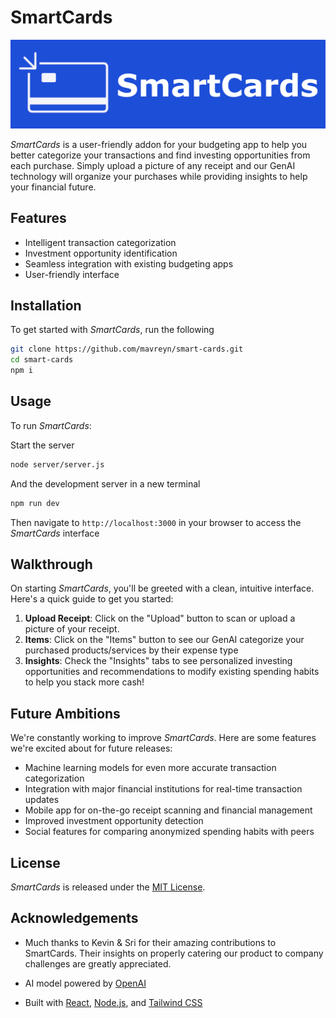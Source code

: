 # SmartCards

![SmartCards Banner](src/assets/SmartCards_Banner.png)

_SmartCards_ is a user-friendly addon for your budgeting app to help you better categorize your transactions and find investing opportunities from each purchase. Simply upload a picture of any receipt and our GenAI technology will organize your purchases while providing insights to help your financial future.

## Features

- Intelligent transaction categorization
- Investment opportunity identification
- Seamless integration with existing budgeting apps
- User-friendly interface

## Installation

To get started with _SmartCards_, run the following

```bash
git clone https://github.com/mavreyn/smart-cards.git
cd smart-cards
npm i
```

## Usage

To run _SmartCards_:

Start the server
```bash
node server/server.js
```

And the development server in a new terminal
```bash
npm run dev
```

Then navigate to `http://localhost:3000` in your browser to access the _SmartCards_ interface

## Walkthrough

On starting _SmartCards_, you'll be greeted with a clean, intuitive interface. Here's a quick guide to get you started:

1. **Upload Receipt**: Click on the "Upload" button to scan or upload a picture of your receipt.
2. **Items**: Click on the "Items" button to see our GenAI categorize your purchased products/services by their expense type
3. **Insights**: Check the "Insights" tabs to see personalized investing opportunities and recommendations to modify existing spending habits to help you stack more cash!


## Future Ambitions

We're constantly working to improve _SmartCards_. Here are some features we're excited about for future releases:

- Machine learning models for even more accurate transaction categorization
- Integration with major financial institutions for real-time transaction updates
- Mobile app for on-the-go receipt scanning and financial management
- Improved investment opportunity detection
- Social features for comparing anonymized spending habits with peers

## License

_SmartCards_ is released under the [MIT License](LICENSE).

## Acknowledgements

- Much thanks to Kevin & Sri for their amazing contributions to SmartCards. Their insights on properly catering our product to company challenges are greatly appreciated.

- AI model powered by [OpenAI](https://openai.com/)
- Built with [React](https://reactjs.org/), [Node.js](https://nodejs.org/), and [Tailwind CSS](https://tailwindcss.com/)
